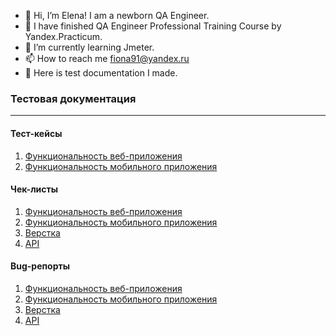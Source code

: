 - 👋 Hi, I’m Elena! I am a newborn QA Engineer. 
- 👀 I have finished QA Engineer Professional Training Course by Yandex.Practicum.
- 🌱 I’m currently learning Jmeter.
- 📫 How to reach me fiona91@yandex.ru
- 💼 Here is test documentation I made.


###  Тестовая документация ###
***
#### Тест-кейсы #####

1.	[Функциональность веб-приложения](test_cases/test_cases.md)  
2.	<a href="https://github.com/ShapovalovaEV/test/blob/main/test_cases/test_cases.md#a"> Функциональность мобильного приложения </a>

#### Чек-листы #####

1. [Функциональность веб-приложения](check_lists/check_list.md)
2.	<a href="https://github.com/ShapovalovaEV/test/blob/main/check_lists/check_list.md#a"> Функциональность мобильного приложения </a>
3.	<a href="https://github.com/ShapovalovaEV/test/blob/main/check_lists/check_list.md#b"> Верстка </a>
4.	<a href="https://github.com/ShapovalovaEV/test/blob/main/check_lists/check_list.md#c"> API </a>

#### Bug-репорты #####

1.	[Функциональность веб-приложения](bug_reports/bug_reports.md)
2.	<a href="https://github.com/ShapovalovaEV/test/blob/main/bug_reports/bug_reports.md#a"> Функциональность мобильного приложения </a>
3.	<a href="https://github.com/ShapovalovaEV/test/blob/main/bug_reports/bug_reports.md#b"> Верстка </a>
4.	<a href="https://github.com/ShapovalovaEV/test/blob/main/bug_reports/bug_reports.md#c"> API </a>

<!---
ShapovalovaEV/ShapovalovaEV is a ✨ special ✨ repository because its `README.md` (this file) appears on your GitHub profile.
You can click the Preview link to take a look at your changes.
--->


